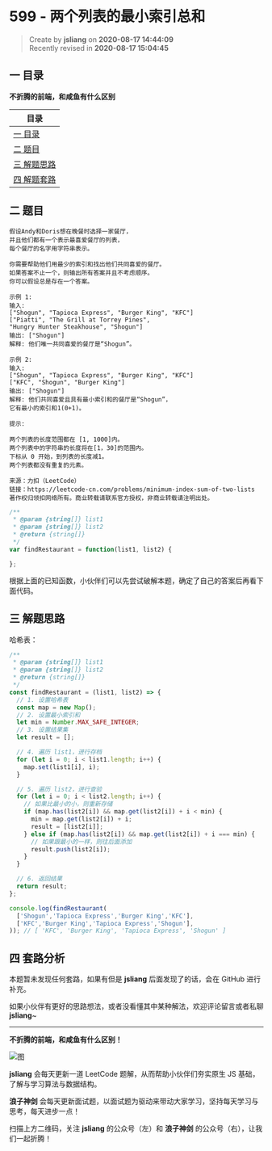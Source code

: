 599 - 两个列表的最小索引总和
===

> Create by **jsliang** on **2020-08-17 14:44:09**  
> Recently revised in **2020-08-17 15:04:45**

## 一 目录

**不折腾的前端，和咸鱼有什么区别**

| 目录 |
| --- |
| [一 目录](#chapter-one) |
| [二 题目](#chapter-two) |
| [三 解题思路](#chapter-three) |
| [四 解题套路](#chapter-four) |

## 二 题目



```
假设Andy和Doris想在晚餐时选择一家餐厅，
并且他们都有一个表示最喜爱餐厅的列表，
每个餐厅的名字用字符串表示。

你需要帮助他们用最少的索引和找出他们共同喜爱的餐厅。
如果答案不止一个，则输出所有答案并且不考虑顺序。
你可以假设总是存在一个答案。

示例 1:
输入:
["Shogun", "Tapioca Express", "Burger King", "KFC"]
["Piatti", "The Grill at Torrey Pines",
"Hungry Hunter Steakhouse", "Shogun"]
输出: ["Shogun"]
解释: 他们唯一共同喜爱的餐厅是“Shogun”。

示例 2:
输入:
["Shogun", "Tapioca Express", "Burger King", "KFC"]
["KFC", "Shogun", "Burger King"]
输出: ["Shogun"]
解释: 他们共同喜爱且具有最小索引和的餐厅是“Shogun”，
它有最小的索引和1(0+1)。

提示:

两个列表的长度范围都在 [1, 1000]内。
两个列表中的字符串的长度将在[1，30]的范围内。
下标从 0 开始，到列表的长度减1。
两个列表都没有重复的元素。

来源：力扣（LeetCode）
链接：https://leetcode-cn.com/problems/minimum-index-sum-of-two-lists
著作权归领扣网络所有。商业转载请联系官方授权，非商业转载请注明出处。
```

```js
/**
 * @param {string[]} list1
 * @param {string[]} list2
 * @return {string[]}
 */
var findRestaurant = function(list1, list2) {

};
```

根据上面的已知函数，小伙伴们可以先尝试破解本题，确定了自己的答案后再看下面代码。

## 三 解题思路



哈希表：

```js
/**
 * @param {string[]} list1
 * @param {string[]} list2
 * @return {string[]}
 */
const findRestaurant = (list1, list2) => {
  // 1. 设置哈希表
  const map = new Map();
  // 2. 设置最小索引和
  let min = Number.MAX_SAFE_INTEGER;
  // 3. 设置结果集
  let result = [];

  // 4. 遍历 list1，进行存档
  for (let i = 0; i < list1.length; i++) {
    map.set(list1[i], i);
  }

  // 5. 遍历 list2，进行查验
  for (let i = 0; i < list2.length; i++) {
    // 如果比最小的小，则重新存储
    if (map.has(list2[i]) && map.get(list2[i]) + i < min) {
      min = map.get(list2[i]) + i;
      result = [list2[i]];
    } else if (map.has(list2[i]) && map.get(list2[i]) + i === min) {
      // 如果跟最小的一样，则往后面添加
      result.push(list2[i]);
    }
  }

  // 6. 返回结果
  return result;
};

console.log(findRestaurant(
  ['Shogun','Tapioca Express','Burger King','KFC'],
  ['KFC','Burger King','Tapioca Express','Shogun'],
)); // [ 'KFC', 'Burger King', 'Tapioca Express', 'Shogun' ]
```

## 四 套路分析



本题暂未发现任何套路，如果有但是 **jsliang** 后面发现了的话，会在 GitHub 进行补充。

如果小伙伴有更好的思路想法，或者没看懂其中某种解法，欢迎评论留言或者私聊 **jsliang**~

---

**不折腾的前端，和咸鱼有什么区别！**

![图](https://github.com/LiangJunrong/document-library/blob/master/public-repertory/img/z-index-small.png?raw=true)

**jsliang** 会每天更新一道 LeetCode 题解，从而帮助小伙伴们夯实原生 JS 基础，了解与学习算法与数据结构。

**浪子神剑** 会每天更新面试题，以面试题为驱动来带动大家学习，坚持每天学习与思考，每天进步一点！

扫描上方二维码，关注 **jsliang** 的公众号（左）和 **浪子神剑** 的公众号（右），让我们一起折腾！

